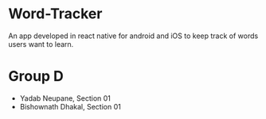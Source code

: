 # Word-Tracker
An app developed in react native for android and iOS to keep track of words users want to learn.

# Group D
- Yadab Neupane, Section 01
- Bishownath Dhakal, Section 01
